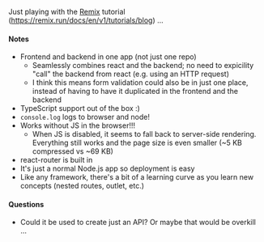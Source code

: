 Just playing with the [Remix](https://remix.run/) tutorial (https://remix.run/docs/en/v1/tutorials/blog) ...

#### Notes

- Frontend and backend in one app (not just one repo)
  - Seamlessly combines react and the backend; no need to expicility "call" the backend from react (e.g. using an HTTP request)
  - I think this means form validation could also be in just one place, instead of having to have it duplicated in the frontend and the backend
- TypeScript support out of the box :)
- `console.log` logs to browser and node!
- Works without JS in the browser!!!
  - When JS is disabled, it seems to fall back to server-side rendering. Everything still works and the page size is even smaller (~5 KB compressed vs ~69 KB)
- react-router is built in
- It's just a normal Node.js app so deployment is easy
- Like any framework, there's a bit of a learning curve as you learn new concepts (nested routes, outlet, etc.)

#### Questions

- Could it be used to create just an API? Or maybe that would be overkill ...
